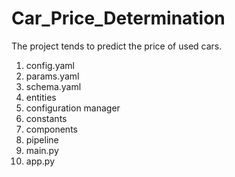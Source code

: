 # Car_Price_Determination
The project tends to predict the price of used cars.
<!-- Files to updatde -->
1. config.yaml
2. params.yaml
3. schema.yaml
4. entities
5. configuration manager
6. constants
7. components
8. pipeline
9. main.py
10. app.py

